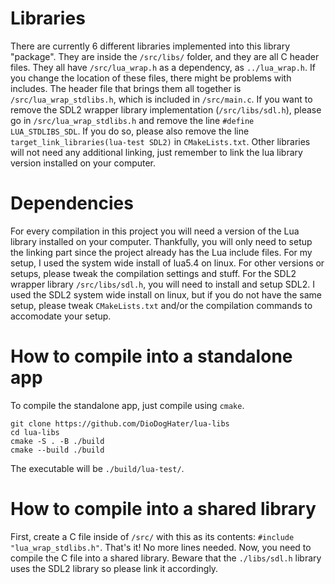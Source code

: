 # Libraries
There are currently 6 different libraries implemented into this library "package".
They are inside the `/src/libs/` folder, and they are all C header files. They all
have `/src/lua_wrap.h` as a dependency, as `../lua_wrap.h`. If you change the location
of these files, there might be problems with includes. The header file that brings them
all together is `/src/lua_wrap_stdlibs.h`, which is included in `/src/main.c`. If you
want to remove the SDL2 wrapper library implementation (`/src/libs/sdl.h`), please go in
`/src/lua_wrap_stdlibs.h` and remove the line `#define LUA_STDLIBS_SDL`. If you do so,
please also remove the line `target_link_libraries(lua-test SDL2)` in `CMakeLists.txt`.
Other libraries will not need any additional linking, just remember to link the lua
library version installed on your computer.

# Dependencies
For every compilation in this project you will need a version of the Lua library
installed on your computer. Thankfully, you will only need to setup the linking part
since the project already has the Lua include files. For my setup, I used the system wide
install of lua5.4 on linux. For other versions or setups, please tweak the compilation settings
and stuff.
For the SDL2 wrapper library `/src/libs/sdl.h`, you will need to install and
setup SDL2. I used the SDL2 system wide install on linux, but if you do not have
the same setup, please tweak `CMakeLists.txt` and/or the compilation commands to
accomodate your setup.

# How to compile into a standalone app
To compile the standalone app, just compile using `cmake`.
```
git clone https://github.com/DioDogHater/lua-libs
cd lua-libs
cmake -S . -B ./build
cmake --build ./build
```
The executable will be `./build/lua-test/`.

# How to compile into a shared library
First, create a C file inside of `/src/` with this as its contents:
`#include "lua_wrap_stdlibs.h"`.
That's it! No more lines needed. Now, you need to compile the C file
into a shared library. Beware that the `./libs/sdl.h` library uses the SDL2
library so please link it accordingly.
